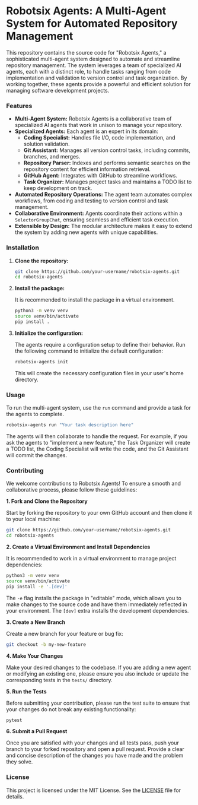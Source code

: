 # Robotsix Agents: A Multi-Agent System for Automated Repository Management

This repository contains the source code for "Robotsix Agents," a sophisticated multi-agent system designed to automate and streamline repository management. The system leverages a team of specialized AI agents, each with a distinct role, to handle tasks ranging from code implementation and validation to version control and task organization. By working together, these agents provide a powerful and efficient solution for managing software development projects.

### Features

*   **Multi-Agent System:** Robotsix Agents is a collaborative team of specialized AI agents that work in unison to manage your repository.
*   **Specialized Agents:** Each agent is an expert in its domain:
    *   **Coding Specialist:** Handles file I/O, code implementation, and solution validation.
    *   **Git Assistant:** Manages all version control tasks, including commits, branches, and merges.
    *   **Repository Parser:** Indexes and performs semantic searches on the repository content for efficient information retrieval.
    *   **GitHub Agent:** Integrates with GitHub to streamline workflows.
    *   **Task Organizer:** Manages project tasks and maintains a TODO list to keep development on track.
*   **Automated Repository Operations:** The agent team automates complex workflows, from coding and testing to version control and task management.
*   **Collaborative Environment:** Agents coordinate their actions within a `SelectorGroupChat`, ensuring seamless and efficient task execution.
*   **Extensible by Design:** The modular architecture makes it easy to extend the system by adding new agents with unique capabilities.

### Installation

1.  **Clone the repository:**

    ```bash
    git clone https://github.com/your-username/robotsix-agents.git
    cd robotsix-agents
    ```

2.  **Install the package:**

    It is recommended to install the package in a virtual environment.

    ```bash
    python3 -m venv venv
    source venv/bin/activate
    pip install .
    ```

3.  **Initialize the configuration:**

    The agents require a configuration setup to define their behavior. Run the following command to initialize the default configuration:

    ```bash
    robotsix-agents init
    ```

    This will create the necessary configuration files in your user's home directory.

### Usage

To run the multi-agent system, use the `run` command and provide a task for the agents to complete.

```bash
robotsix-agents run "Your task description here"
```

The agents will then collaborate to handle the request. For example, if you ask the agents to "implement a new feature," the Task Organizer will create a TODO list, the Coding Specialist will write the code, and the Git Assistant will commit the changes.

### Contributing

We welcome contributions to Robotsix Agents! To ensure a smooth and collaborative process, please follow these guidelines:

**1. Fork and Clone the Repository**

Start by forking the repository to your own GitHub account and then clone it to your local machine:

```bash
git clone https://github.com/your-username/robotsix-agents.git
cd robotsix-agents
```

**2. Create a Virtual Environment and Install Dependencies**

It is recommended to work in a virtual environment to manage project dependencies:

```bash
python3 -m venv venv
source venv/bin/activate
pip install -e '.[dev]'
```

The `-e` flag installs the package in "editable" mode, which allows you to make changes to the source code and have them immediately reflected in your environment. The `[dev]` extra installs the development dependencies.

**3. Create a New Branch**

Create a new branch for your feature or bug fix:

```bash
git checkout -b my-new-feature
```

**4. Make Your Changes**

Make your desired changes to the codebase. If you are adding a new agent or modifying an existing one, please ensure you also include or update the corresponding tests in the `tests/` directory.

**5. Run the Tests**

Before submitting your contribution, please run the test suite to ensure that your changes do not break any existing functionality:

```bash
pytest
```

**6. Submit a Pull Request**

Once you are satisfied with your changes and all tests pass, push your branch to your forked repository and open a pull request. Provide a clear and concise description of the changes you have made and the problem they solve.

### License

This project is licensed under the MIT License. See the [LICENSE](LICENSE) file for details.

